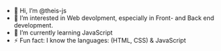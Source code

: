 - 👋 Hi, I’m @theis-js
- 👀 I’m interested in Web devolpment, especially in Front- and Back end development.
- 🌱 I’m currently learning JavaScript
- ⚡ Fun fact: I know the languages: (HTML, CSS) & JavaScript

<!---
theis-js/theis-js is a ✨ special ✨ repository because its `README.md` (this file) appears on your GitHub profile.
You can click the Preview link to take a look at your changes.
--->
